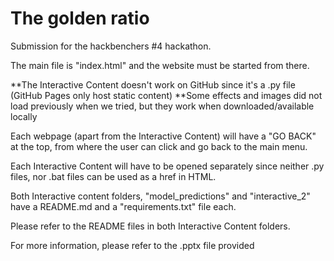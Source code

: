 # The golden ratio
Submission for the hackbenchers #4 hackathon.

The main file is "index.html" and the website must be started from there.

**The Interactive Content doesn't work on GitHub since it's a .py file
(GitHub Pages only host static content)
**Some effects and images did not load previously when we tried, but
they work when downloaded/available locally

Each webpage (apart from the Interactive Content) will have a "GO BACK" at the
top, from where the user can click and go back to the main menu.

Each Interactive Content will have to be opened separately since neither .py
files, nor .bat files can be used as a href in HTML.

Both Interactive content folders, "model_predictions" and "interactive_2"
have a README.md and a "requirements.txt" file each.

Please refer to the README files in both Interactive Content folders.

For more information, please refer to the .pptx file provided
